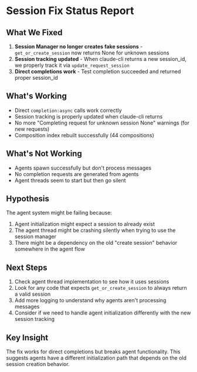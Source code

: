 # Session Fix Status Report

## What We Fixed
1. **Session Manager no longer creates fake sessions** - `get_or_create_session` now returns None for unknown sessions
2. **Session tracking updated** - When claude-cli returns a new session_id, we properly track it via `update_request_session`
3. **Direct completions work** - Test completion succeeded and returned proper session_id

## What's Working
- Direct `completion:async` calls work correctly
- Session tracking is properly updated when claude-cli returns
- No more "Completing request for unknown session None" warnings (for new requests)
- Composition index rebuilt successfully (44 compositions)

## What's Not Working
- Agents spawn successfully but don't process messages
- No completion requests are generated from agents
- Agent threads seem to start but then go silent

## Hypothesis
The agent system might be failing because:
1. Agent initialization might expect a session to already exist
2. The agent thread might be crashing silently when trying to use the session manager
3. There might be a dependency on the old "create session" behavior somewhere in the agent flow

## Next Steps
1. Check agent thread implementation to see how it uses sessions
2. Look for any code that expects `get_or_create_session` to always return a valid session
3. Add more logging to understand why agents aren't processing messages
4. Consider if we need to handle agent initialization differently with the new session tracking

## Key Insight
The fix works for direct completions but breaks agent functionality. This suggests agents have a different initialization path that depends on the old session creation behavior.